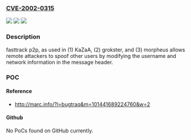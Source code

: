 ### [CVE-2002-0315](https://cve.mitre.org/cgi-bin/cvename.cgi?name=CVE-2002-0315)
![](https://img.shields.io/static/v1?label=Product&message=n%2Fa&color=blue)
![](https://img.shields.io/static/v1?label=Version&message=n%2Fa&color=blue)
![](https://img.shields.io/static/v1?label=Vulnerability&message=n%2Fa&color=brighgreen)

### Description

fasttrack p2p, as used in (1) KaZaA, (2) grokster, and (3) morpheus allows remote attackers to spoof other users by modifying the username and network information in the message header.

### POC

#### Reference
- http://marc.info/?l=bugtraq&m=101441689224760&w=2

#### Github
No PoCs found on GitHub currently.

